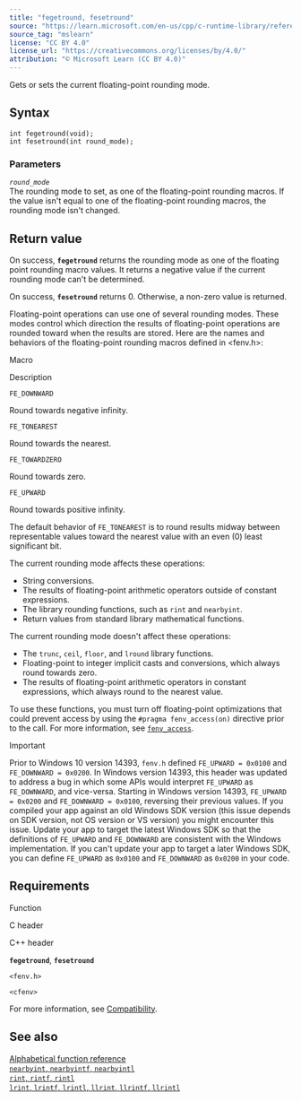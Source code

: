 ```yaml
---
title: "fegetround, fesetround"
source: "https://learn.microsoft.com/en-us/cpp/c-runtime-library/reference/fegetround-fesetround2?view=msvc-170"
source_tag: "mslearn"
license: "CC BY 4.0"
license_url: "https://creativecommons.org/licenses/by/4.0/"
attribution: "© Microsoft Learn (CC BY 4.0)"
---
```

Gets or sets the current floating-point rounding mode.

## Syntax

```
int fegetround(void);
int fesetround(int round_mode);
```

### Parameters

_`round_mode`_  
The rounding mode to set, as one of the floating-point rounding macros. If the value isn't equal to one of the floating-point rounding macros, the rounding mode isn't changed.

## Return value

On success, **`fegetround`** returns the rounding mode as one of the floating point rounding macro values. It returns a negative value if the current rounding mode can't be determined.

On success, **`fesetround`** returns 0. Otherwise, a non-zero value is returned.

Floating-point operations can use one of several rounding modes. These modes control which direction the results of floating-point operations are rounded toward when the results are stored. Here are the names and behaviors of the floating-point rounding macros defined in <fenv.h>:

Macro

Description

`FE_DOWNWARD`

Round towards negative infinity.

`FE_TONEAREST`

Round towards the nearest.

`FE_TOWARDZERO`

Round towards zero.

`FE_UPWARD`

Round towards positive infinity.

The default behavior of `FE_TONEAREST` is to round results midway between representable values toward the nearest value with an even (0) least significant bit.

The current rounding mode affects these operations:

*   String conversions.
*   The results of floating-point arithmetic operators outside of constant expressions.
*   The library rounding functions, such as `rint` and `nearbyint`.
*   Return values from standard library mathematical functions.

The current rounding mode doesn't affect these operations:

*   The `trunc`, `ceil`, `floor`, and `lround` library functions.
*   Floating-point to integer implicit casts and conversions, which always round towards zero.
*   The results of floating-point arithmetic operators in constant expressions, which always round to the nearest value.

To use these functions, you must turn off floating-point optimizations that could prevent access by using the `#pragma fenv_access(on)` directive prior to the call. For more information, see [`fenv_access`](https://learn.microsoft.com/en-us/cpp/preprocessor/fenv-access?view=msvc-170).

Important

Prior to Windows 10 version 14393, `fenv.h` defined `FE_UPWARD = 0x0100` and `FE_DOWNWARD = 0x0200`. In Windows version 14393, this header was updated to address a bug in which some APIs would interpret `FE_UPWARD` as `FE_DOWNWARD`, and vice-versa. Starting in Windows version 14393, `FE_UPWARD = 0x0200` and `FE_DOWNWARD = 0x0100`, reversing their previous values. If you compiled your app against an old Windows SDK version (this issue depends on SDK version, not OS version or VS version) you might encounter this issue. Update your app to target the latest Windows SDK so that the definitions of `FE_UPWARD` and `FE_DOWNWARD` are consistent with the Windows implementation. If you can't update your app to target a later Windows SDK, you can define `FE_UPWARD` as `0x0100` and `FE_DOWNWARD` as `0x0200` in your code.

## Requirements

Function

C header

C++ header

**`fegetround`**, **`fesetround`**

`<fenv.h>`

`<cfenv>`

For more information, see [Compatibility](https://learn.microsoft.com/en-us/cpp/c-runtime-library/compatibility?view=msvc-170).

## See also

[Alphabetical function reference](https://learn.microsoft.com/en-us/cpp/c-runtime-library/reference/crt-alphabetical-function-reference?view=msvc-170)  
[`nearbyint`, `nearbyintf`, `nearbyintl`](https://learn.microsoft.com/en-us/cpp/c-runtime-library/reference/nearbyint-nearbyintf-nearbyintl1?view=msvc-170)  
[`rint`, `rintf`, `rintl`](https://learn.microsoft.com/en-us/cpp/c-runtime-library/reference/rint-rintf-rintl?view=msvc-170)  
[`lrint`, `lrintf`, `lrintl`, `llrint`, `llrintf`, `llrintl`](https://learn.microsoft.com/en-us/cpp/c-runtime-library/reference/lrint-lrintf-lrintl-llrint-llrintf-llrintl?view=msvc-170)